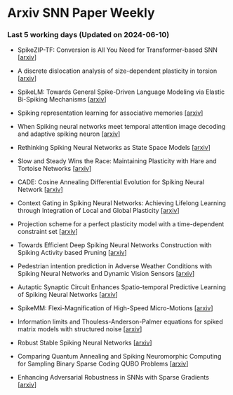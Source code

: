 # Arxiv SNN Paper Weekly


 ### **Last 5 working days (Updated on 2024-06-10)** 


- SpikeZIP-TF: Conversion is All You Need for Transformer-based SNN [[arxiv](https://arxiv.org/abs/2406.03470)]

- A discrete dislocation analysis of size-dependent plasticity in torsion [[arxiv](https://arxiv.org/abs/2406.03375)]

- SpikeLM: Towards General Spike-Driven Language Modeling via Elastic Bi-Spiking Mechanisms [[arxiv](https://arxiv.org/abs/2406.03287)]

- Spiking representation learning for associative memories [[arxiv](https://arxiv.org/abs/2406.03054)]

- When Spiking neural networks meet temporal attention image decoding and adaptive spiking neuron [[arxiv](https://arxiv.org/abs/2406.03046)]

- Rethinking Spiking Neural Networks as State Space Models [[arxiv](https://arxiv.org/abs/2406.02923)]

- Slow and Steady Wins the Race: Maintaining Plasticity with Hare and Tortoise Networks [[arxiv](https://arxiv.org/abs/2406.02596)]

- CADE: Cosine Annealing Differential Evolution for Spiking Neural Network [[arxiv](https://arxiv.org/abs/2406.02349)]

- Context Gating in Spiking Neural Networks: Achieving Lifelong Learning through Integration of Local and Global Plasticity [[arxiv](https://arxiv.org/abs/2406.01883)]

- Projection scheme for a perfect plasticity model with a time-dependent constraint set [[arxiv](https://arxiv.org/abs/2406.02218)]

- Towards Efficient Deep Spiking Neural Networks Construction with Spiking Activity based Pruning [[arxiv](https://arxiv.org/abs/2406.01072)]

- Pedestrian intention prediction in Adverse Weather Conditions with Spiking Neural Networks and Dynamic Vision Sensors [[arxiv](https://arxiv.org/abs/2406.00473)]

- Autaptic Synaptic Circuit Enhances Spatio-temporal Predictive Learning of Spiking Neural Networks [[arxiv](https://arxiv.org/abs/2406.00405)]

- SpikeMM: Flexi-Magnification of High-Speed Micro-Motions [[arxiv](https://arxiv.org/abs/2406.00383)]

- Information limits and Thouless-Anderson-Palmer equations for spiked matrix models with structured noise [[arxiv](https://arxiv.org/abs/2405.20993)]

- Robust Stable Spiking Neural Networks [[arxiv](https://arxiv.org/abs/2405.20694)]

- Comparing Quantum Annealing and Spiking Neuromorphic Computing for Sampling Binary Sparse Coding QUBO Problems [[arxiv](https://arxiv.org/abs/2405.20525)]

- Enhancing Adversarial Robustness in SNNs with Sparse Gradients [[arxiv](https://arxiv.org/abs/2405.20355)]

